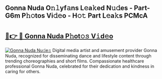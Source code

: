 ## Gonna Nuda O𝚗𝚕yf𝚊ns L𝚎a𝚔ed N𝚞𝚍es - Part-G6m P𝚑𝚘tos Vi𝚍𝚎o - H𝚘𝚝 Part L𝚎a𝚔s PCMcA

# <h2><a href="http://kfd4a9x.oniu.top/?m=Gonna+Nuda">🔗👉 🔴 Gonna Nuda P𝚑ot𝚘𝚜 V𝚒d𝚎o</a></h2>

[![Gonna Nuda Nu𝚍e𝚜](https://i.imgur.com/0qMVB7G.gif)](http://kfd4a9x.oniu.top/?m=Gonna+Nuda)
Digital media artist and amusement provider Gonna Nuda, recognized for disseminating dance and lifestyle content through trending choreographies and short films. Compassionate healthcare professional Gonna Nuda, celebrated for their dedication and kindness in caring for others.  
